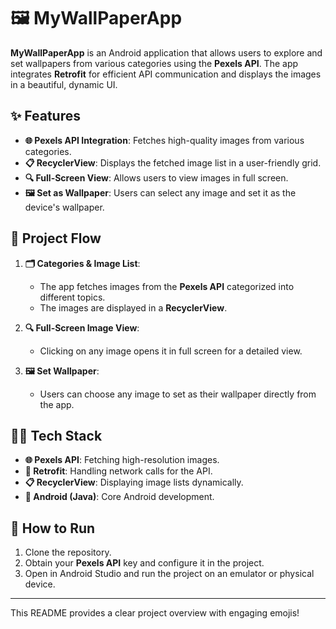 # 🖼️ MyWallPaperApp

**MyWallPaperApp** is an Android application that allows users to explore and set wallpapers from various categories using the **Pexels API**. The app integrates **Retrofit** for efficient API communication and displays the images in a beautiful, dynamic UI.

## ✨ Features

- **🌐 Pexels API Integration**: Fetches high-quality images from various categories.
- **📋 RecyclerView**: Displays the fetched image list in a user-friendly grid.
- **🔍 Full-Screen View**: Allows users to view images in full screen.
- **🖼️ Set as Wallpaper**: Users can select any image and set it as the device's wallpaper.

## 📖 Project Flow

1. **🗂️ Categories & Image List**:
   - The app fetches images from the **Pexels API** categorized into different topics.
   - The images are displayed in a **RecyclerView**.

2. **🔍 Full-Screen Image View**:
   - Clicking on any image opens it in full screen for a detailed view.
   
3. **🖼️ Set Wallpaper**:
   - Users can choose any image to set as their wallpaper directly from the app.

## 🧑‍💻 Tech Stack

- **🌐 Pexels API**: Fetching high-resolution images.
- **🔗 Retrofit**: Handling network calls for the API.
- **📋 RecyclerView**: Displaying image lists dynamically.
- **📱 Android (Java)**: Core Android development.

## 🚀 How to Run

1. Clone the repository.
2. Obtain your **Pexels API** key and configure it in the project.
3. Open in Android Studio and run the project on an emulator or physical device.

---

This README provides a clear project overview with engaging emojis!
